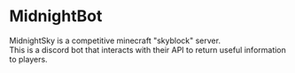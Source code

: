 # MidnightBot

MidnightSky is a competitive minecraft "skyblock" server.  
This is a discord bot that interacts with their API to return useful information to players.

